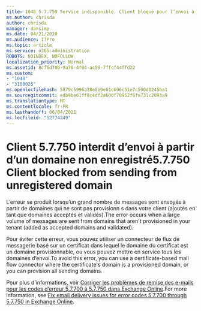 ```yaml
---
title: 1048 5.7.750 Service indisponible. Client bloqué pour l’envoi à partir de domaines non enregistrés
ms.author: chrisda
author: chrisda
manager: dansimp
ms.date: 04/21/2020
ms.audience: ITPro
ms.topic: article
ms.service: o365-administration
ROBOTS: NOINDEX, NOFOLLOW
localization_priority: Normal
ms.assetid: 8cf6d70b-9a78-4f04-ac59-7ffcf44ffd22
ms.custom:
- "1048"
- "3100026"
ms.openlocfilehash: 5879c5996a28e8e9e61c696c51e7c590d1245ba1
ms.sourcegitcommit: edb9be61ff8c4df2a600f70952f6fa731c2093a9
ms.translationtype: MT
ms.contentlocale: fr-FR
ms.lasthandoff: 06/04/2021
ms.locfileid: "52774249"
---
```

# <a name="57750-client-blocked-from-sending-from-unregistered-domain"></a><span data-ttu-id="3ab97-103">Client 5.7.750 interdit d’envoi à partir d’un domaine non enregistré</span><span class="sxs-lookup"><span data-stu-id="3ab97-103">5.7.750 Client blocked from sending from unregistered domain</span></span>

<span data-ttu-id="3ab97-104">L’erreur se produit lorsqu’un grand nombre de messages sont envoyés à partir de domaines qui ne sont pas provisionn s dans votre client (ajoutés en tant que domaines acceptés et validés).</span><span class="sxs-lookup"><span data-stu-id="3ab97-104">The error occurs when a large volume of messages are sent from domains that aren't provisioned in your tenant (added as accepted domains and validated).</span></span>

<span data-ttu-id="3ab97-105">Pour éviter cette erreur, vous pouvez utiliser un connecteur de flux de messagerie basé sur un certificat dans lequel le domaine du certificat est un domaine provisionnable, ou vous pouvez mettre en service tous les domaines d’envoi.</span><span class="sxs-lookup"><span data-stu-id="3ab97-105">To avoid this error, you can use a certificate-based mail flow connector where the certificate's domain is a provisioned domain, or you can provision all sending domains.</span></span>

<span data-ttu-id="3ab97-106">Pour plus d’informations, voir [Corriger les problèmes de remise des e-mails pour les codes d’erreur 5.7.700 à 5.7.750 dans Exchange Online](https://go.microsoft.com/fwlink/?linkid=2164955).</span><span class="sxs-lookup"><span data-stu-id="3ab97-106">For more information, see [Fix email delivery issues for error codes 5.7.700 through 5.7.750 in Exchange Online](https://go.microsoft.com/fwlink/?linkid=2164955).</span></span>